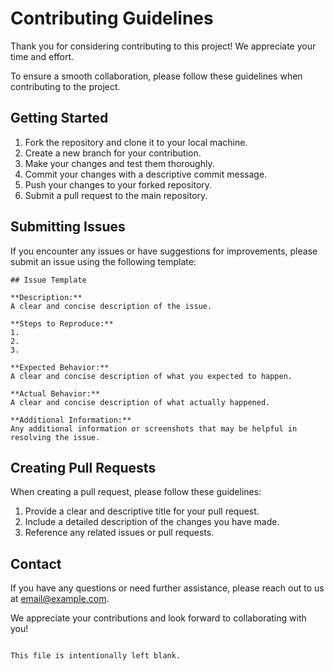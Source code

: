 # Contributing Guidelines

Thank you for considering contributing to this project! We appreciate your time and effort. 

To ensure a smooth collaboration, please follow these guidelines when contributing to the project.

## Getting Started

1. Fork the repository and clone it to your local machine.
2. Create a new branch for your contribution.
3. Make your changes and test them thoroughly.
4. Commit your changes with a descriptive commit message.
5. Push your changes to your forked repository.
6. Submit a pull request to the main repository.

## Submitting Issues

If you encounter any issues or have suggestions for improvements, please submit an issue using the following template:

```
## Issue Template

**Description:**
A clear and concise description of the issue.

**Steps to Reproduce:**
1. 
2. 
3. 

**Expected Behavior:**
A clear and concise description of what you expected to happen.

**Actual Behavior:**
A clear and concise description of what actually happened.

**Additional Information:**
Any additional information or screenshots that may be helpful in resolving the issue.

```

## Creating Pull Requests

When creating a pull request, please follow these guidelines:

1. Provide a clear and descriptive title for your pull request.
2. Include a detailed description of the changes you have made.
3. Reference any related issues or pull requests.

## Contact

If you have any questions or need further assistance, please reach out to us at [email@example.com](mailto:email@example.com).

We appreciate your contributions and look forward to collaborating with you!

```

This file is intentionally left blank.
```
